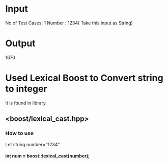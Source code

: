 # Input
No of Test Cases: 1
Number          : 1234( Take this input as String)

# Output
1670


# Used Lexical Boost to Convert string to integer

It is found in library
## <boost/lexical_cast.hpp>

### How to use

Let string number="1234"

#### int num = boost::lexical_cast<int>(number);
